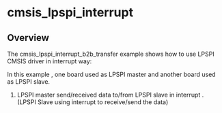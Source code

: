 # cmsis_lpspi_interrupt

## Overview
The cmsis_lpspi_interrupt_b2b_transfer example shows how to use LPSPI CMSIS driver in interrupt way:

In this example , one board used as LPSPI master and another board used as LPSPI slave.

1. LPSPI master send/received data to/from LPSPI slave in interrupt . (LPSPI Slave using interrupt to receive/send the data)
